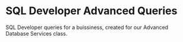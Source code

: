 # SQL Developer Advanced Queries #

SQL Developer queries for a buissiness, created for our Advanced Database Services class.
